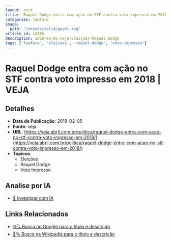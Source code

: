 ```yaml
---
layout: post
title:  Raquel Dodge entra com ação no STF contra voto impresso em 2018 | VEJA
categories: lawfare
image: 
  path: "/assets/solid/gavel.svg"
article_id: id185
description: 2018-02-05-veja-Eleições-Raquel Dodge
tags: ['lawfare', 'eleicoes', 'raquel-dodge', 'voto-impresso']
---
```


# Raquel Dodge entra com ação no STF contra voto impresso em 2018 | VEJA

## Detalhes
- **Data de Publicação**: 2018-02-05
- **Fonte**: veja
- **URL**: [https://veja.abril.com.br/politica/raquel-dodge-entra-com-acao-no-stf-contra-voto-impresso-em-2018/](https://veja.abril.com.br/politica/raquel-dodge-entra-com-acao-no-stf-contra-voto-impresso-em-2018/)
- **Tópicos**:
  - Eleições
  - Raquel Dodge
  - Voto Impresso

## Analise por IA
- [🤖 Investigar com IA](https://www.perplexity.ai/search?q=%22not%C3%ADcia%20artigo%20Brasil%22%20Raquel%20Dodge%20entra%20com%20a%C3%A7%C3%A3o%20no%20STF%20contra%20voto%20impresso%20em%202018%20%7C%20VEJA%20veja%202018-02-05)

## Links Relacionados
- [🌐🔍 Busca no Google para o título e descrição](https://www.google.com/search?q=%22not%C3%ADcia%20artigo%20Brasil%22%20Raquel%20Dodge%20entra%20com%20a%C3%A7%C3%A3o%20no%20STF%20contra%20voto%20impresso%20em%202018%20%7C%20VEJA%20veja%202018-02-05)
- [📖🔍 Busca na Wikipedia para o título e descrição](https://pt.wikipedia.org/w/index.php?search=%22not%C3%ADcia%20artigo%20Brasil%22%20Raquel%20Dodge%20entra%20com%20a%C3%A7%C3%A3o%20no%20STF%20contra%20voto%20impresso%20em%202018%20%7C%20VEJA%20veja%202018-02-05)

